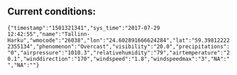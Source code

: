 ## Current conditions: 
 ``` {"timestamp":"1501321341","sys_time":"2017-07-29 12:42:55","name":"Tallinn-Harku","wmocode":"26038","lon":"24.602891666624284","lat":"59.398122222355134","phenomenon":"Overcast","visibility":"20.0","precipitations":"0","airpressure":"1010.3","relativehumidity":"79","airtemperature":"20.1","winddirection":"170","windspeed":"1.8","windspeedmax":"3","NA":"","NA":""} ```
